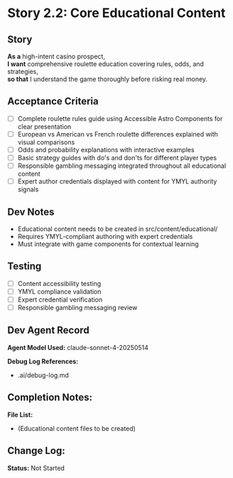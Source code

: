 # Story 2.2: Core Educational Content

## Story
**As a** high-intent casino prospect,  
**I want** comprehensive roulette education covering rules, odds, and strategies,  
**so that** I understand the game thoroughly before risking real money.

## Acceptance Criteria
- [ ] Complete roulette rules guide using Accessible Astro Components for clear presentation
- [ ] European vs American vs French roulette differences explained with visual comparisons
- [ ] Odds and probability explanations with interactive examples
- [ ] Basic strategy guides with do's and don'ts for different player types
- [ ] Responsible gambling messaging integrated throughout all educational content
- [ ] Expert author credentials displayed with content for YMYL authority signals

## Dev Notes
- Educational content needs to be created in src/content/educational/
- Requires YMYL-compliant authoring with expert credentials
- Must integrate with game components for contextual learning

## Testing
- [ ] Content accessibility testing
- [ ] YMYL compliance validation
- [ ] Expert credential verification
- [ ] Responsible gambling messaging review

## Dev Agent Record
**Agent Model Used:** claude-sonnet-4-20250514

**Debug Log References:**
- .ai/debug-log.md

**Completion Notes:**
- 

**File List:**
- (Educational content files to be created)

**Change Log:**
- 

**Status:** Not Started
